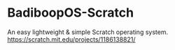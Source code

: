 # BadiboopOS-Scratch
An easy lightweight &amp; simple Scratch operating system.
https://scratch.mit.edu/projects/1186138821/
